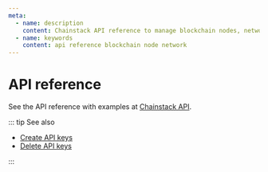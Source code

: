 ```yaml
---
meta:
  - name: description
    content: Chainstack API reference to manage blockchain nodes, networks, projects, and organizations.
  - name: keywords
    content: api reference blockchain node network
---
```


# API reference

See the API reference with examples at [Chainstack API](/api/reference).

::: tip See also

* [Create API keys](/api/create-api-keys)
* [Delete API keys](/api/delete-api-keys)

:::
